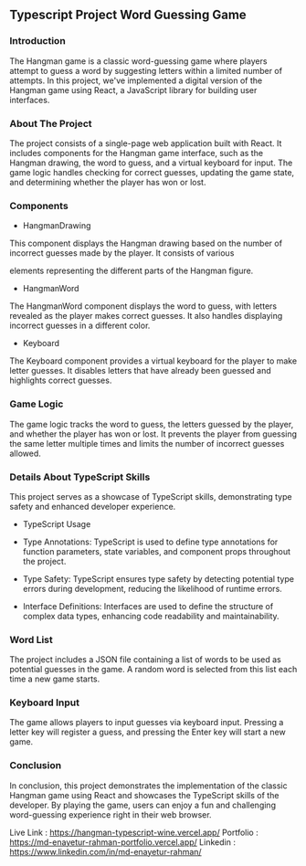 ## Typescript Project Word Guessing Game

### Introduction

The Hangman game is a classic word-guessing game where players attempt to guess a word by suggesting letters within a limited number of attempts. In this project, we've implemented a digital version of the Hangman game using React, a JavaScript library for building user interfaces.

### About The Project

The project consists of a single-page web application built with React. It includes components for the Hangman game interface, such as the Hangman drawing, the word to guess, and a virtual keyboard for input. The game logic handles checking for correct guesses, updating the game state, and determining whether the player has won or lost.

### Components

- HangmanDrawing

This component displays the Hangman drawing based on the number of incorrect guesses made by the player. It consists of various <div> elements representing the different parts of the Hangman figure.

- HangmanWord

The HangmanWord component displays the word to guess, with letters revealed as the player makes correct guesses. It also handles displaying incorrect guesses in a different color.

- Keyboard

The Keyboard component provides a virtual keyboard for the player to make letter guesses. It disables letters that have already been guessed and highlights correct guesses.

### Game Logic

The game logic tracks the word to guess, the letters guessed by the player, and whether the player has won or lost. It prevents the player from guessing the same letter multiple times and limits the number of incorrect guesses allowed.

### Details About TypeScript Skills

This project serves as a showcase of TypeScript skills, demonstrating type safety and enhanced developer experience.

- TypeScript Usage

- Type Annotations: TypeScript is used to define type annotations for function parameters, state variables, and component props throughout the project.

- Type Safety: TypeScript ensures type safety by detecting potential type errors during development, reducing the likelihood of runtime errors.

- Interface Definitions: Interfaces are used to define the structure of complex data types, enhancing code readability and maintainability.

### Word List

The project includes a JSON file containing a list of words to be used as potential guesses in the game. A random word is selected from this list each time a new game starts.

### Keyboard Input

The game allows players to input guesses via keyboard input. Pressing a letter key will register a guess, and pressing the Enter key will start a new game.

### Conclusion

In conclusion, this project demonstrates the implementation of the classic Hangman game using React and showcases the TypeScript skills of the developer. By playing the game, users can enjoy a fun and challenging word-guessing experience right in their web browser.

Live Link : https://hangman-typescript-wine.vercel.app/
Portfolio : https://md-enayetur-rahman-portfolio.vercel.app/
Linkedin : https://www.linkedin.com/in/md-enayetur-rahman/
